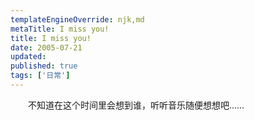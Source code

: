 ```yaml
---
templateEngineOverride: njk,md
metaTitle: I miss you!
title: I miss you!
date: 2005-07-21
updated:
published: true
tags: ['日常']
---
```


<div class="col-start-3 col-end-9">
　　不知道在这个时间里会想到谁，听听音乐随便想想吧……  
</div>
